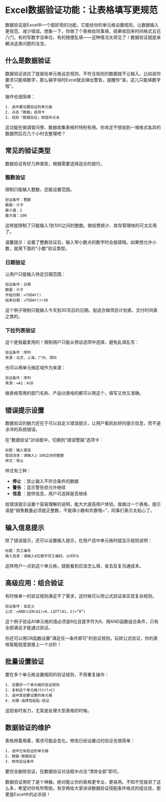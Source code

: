# Excel数据验证功能：让表格填写更规范

数据验证是Excel中一个超好用的功能，它能给你的单元格设置规则，让数据输入更规范、减少错误。想象一下，你做了个表格给同事填，结果收回来时间格式五花八门，有的写数字没单位，有的随便乱填——这种情况太常见了！数据验证就是来解决这类问题的法宝。

## 什么是数据验证

数据验证说白了就是给单元格设定规则，不符合规则的数据就不让输入。比如说你要求只能填数字，那么输字母时Excel就会弹出警告，提醒你“诶，这儿只能填数字哦”。

操作也很简单：
    
    
    1. 选中要设置验证的单元格
    2. 点击「数据」选项卡
    3. 找到「数据验证」按钮并点击
    

这功能在做调查问卷、数据收集表格时特别有用。你肯定不想收到一堆格式各异的数据然后花几个小时去整理吧？

## 常见的验证类型

数据验证有好几种类型，根据需要选择适合的就行。

### 整数验证

限制只能输入整数，还能设置范围。
    
    
    验证条件：整数
    数据：介于
    最小值：1
    最大值：100
    

这样就限制了只能输入1到100之间的整数。做投票统计、库存管理啥的可太实用了。

温馨提示：设置了整数验证后，输入带小数点的数字时会报错哦。如果想允许小数，就用下面的“小数”验证类型。

### 日期验证

让用户只能输入特定日期范围：
    
    
    验证条件：日期
    数据：介于
    开始日期：=TODAY()
    结束日期：=TODAY()+30
    

这个例子限制只能输入今天到30天后的日期。挺适合做项目计划表、交付时间表之类的。

### 下拉列表验证

这个是我最爱用的！限制用户只能从预设选项中选择，避免乱填乱写：
    
    
    验证条件：序列
    来源：北京，上海，广州，深圳
    

也可以用单元格区域作为来源：
    
    
    验证条件：序列
    来源：=A1：A10
    

做表格常用的部门名称、产品分类啥的都可以用这个，填写又快又准确。

## 错误提示设置

数据验证的魅力还在于可以自定义错误提示，让用户看到友好的提示信息，而不是冰冷的系统错误。

在“数据验证”对话框中，切换到“错误警报”选项卡：
    
    
    标题：输入错误
    错误消息：请输入1-100之间的整数
    样式：停止
    

样式有三种：

  * **停止** ：禁止输入不符合条件的数据
  * **警告** ：显示警告但允许继续
  * **信息** ：提供信息，用户可选择是否继续

给错误提示设置个容易理解的说明，能大大提高用户体验。我做过一个表格，提示语是“销售数量必须是正整数，不能填小数和负数哦~”，同事们表示太贴心了。

## 输入信息提示

除了错误提示，还可以设置输入提示，在用户选中单元格时就显示规则说明：
    
    
    标题：员工编号
    输入信息：请输入6位数字员工编码，以9开头
    

这样用户一点到这个单元格，就能看到应该怎么填，省去反复沟通成本。

## 高级应用：组合验证

有时候单一的验证规则满足不了需求，这时候可以用公式验证来实现复杂规则。
    
    
    验证条件：自定义
    公式：=AND(LEN(A1)=6，LEFT(A1，1)=“9”)
    

这个例子验证A1单元格的值必须是6位且首字符为9。用AND函数组合条件，只有全部满足才能通过验证。

你还可以用OR函数设置“满足任一条件即可”的验证规则。玩转公式验证，你的表格智能程度直接上一个台阶！

## 批量设置验证

要在多个单元格设置相同的验证规则，不用重复操作：
    
    
    1. 设置好一个单元格的验证规则
    2. 复制这个单元格(Ctrl+C)
    3. 选中其他要设置的单元格
    4. 右键-选择性粘贴-验证
    

这招省时省力，尤其是处理大型表格的时候。

## 数据验证的维护

表格用着用着，需求可能会变化。修改已经设置过的验证也很简单：
    
    
    1. 选中已有验证的单元格
    2. 数据-数据验证
    3. 修改验证条件
    

要完全删除验证，在数据验证对话框中点击“清除全部”即可。

数据验证用好了是个神器，绝对能让你的表格更专业、更易用。不知不觉就讲了这么多，希望对你有所帮助。有空再给大家讲讲数据验证搭配条件格式的组合技，那更是Excel中的必杀技！‌​​‌​​‌​‌​​‌‌‌‌​‌​​‌​​​​‌​​‌‌​​​‌​​‌‌​‌​‌‌​​‌‌‌​‌‌​​‌​​​‌‌​​​‌‌‌‌‌​​​‌‌‌‌‌​​​‌‌‌